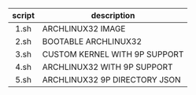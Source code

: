| script | description                   |
|:------:|-------------------------------|
| 1.sh   | ARCHLINUX32 IMAGE             |
| 2.sh   | BOOTABLE ARCHLINUX32          |
| 3.sh   | CUSTOM KERNEL WITH 9P SUPPORT |
| 4.sh   | ARCHLINUX32 WITH 9P SUPPORT   |
| 5.sh   | ARCHLINUX32 9P DIRECTORY JSON |
